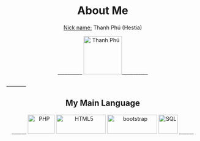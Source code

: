 <h1 align="center">About Me</h1>
<p align="center"><ins>Nick name:</ins> Thanh Phú (Hestia)</p>
<p align="center">
  __________
  <a href="https://facebook.com/thanhphu.hestia">
    <img src="https://github.com/thanhphugo/thanhphugo/blob/main/images/fb.png" alt="Thanh Phú" width="100px"/>
  </a>
  __________
</p>
  ________
</div>
<h2 align="center">My Main Language</h2>
<div align="center">
  ______
  <img src="https://brandslogos.com/wp-content/uploads/thumbs/php-logo-vector.svg" alt="PHP" width="70px" height="50px"/>
  <img src="https://clipart.info/images/ccovers/1499794874html5-js-css3-logo-png.png" alt="HTML5" width="130px" height="50px"/>
  <img src="https://brandlogos.net/wp-content/uploads/2021/09/bootstrap-logo.png" alt="bootstrap" width="130px" height="50px"/>
  <img src="https://png.pngtree.com/png-clipart/20190630/original/pngtree-sql-file-document-icon-png-image_4179445.jpg" alt="SQL" width="50px" height="50px"/>
  ______
</div>

